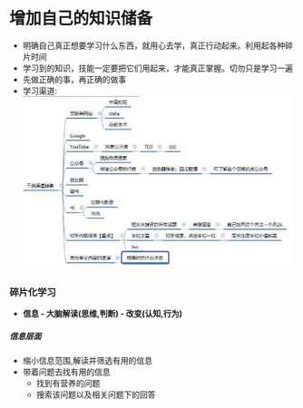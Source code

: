 # 增加自己的知识储备
- 明确自己真正想要学习什么东西，就用心去学，真正行动起来。利用起各种碎片时间
- 学习到的知识，技能一定要把它们用起来，才能真正掌握。切勿只是学习一遍
- 先做正确的事，再正确的做事
- 学习渠道:
![增加自己的知识储备](../resource/储备.jpeg)
### 碎片化学习
- **信息 - 大脑解读(思维,判断) - 改变(认知,行为)**
##### 信息层面
- 缩小信息范围,解读并筛选有用的信息
- 带着问题去找有用的信息
  - 找到有营养的问题
  - 搜索该问题以及相关问题下的回答

